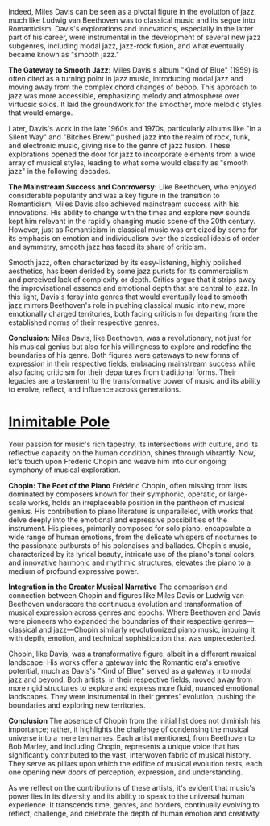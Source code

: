 Indeed, Miles Davis can be seen as a pivotal figure in the evolution of jazz, much like Ludwig van Beethoven was to classical music and its segue into Romanticism. Davis's explorations and innovations, especially in the latter part of his career, were instrumental in the development of several new jazz subgenres, including modal jazz, jazz-rock fusion, and what eventually became known as "smooth jazz."

**The Gateway to Smooth Jazz:**
Miles Davis's album "Kind of Blue" (1959) is often cited as a turning point in jazz music, introducing modal jazz and moving away from the complex chord changes of bebop. This approach to jazz was more accessible, emphasizing melody and atmosphere over virtuosic solos. It laid the groundwork for the smoother, more melodic styles that would emerge.

Later, Davis's work in the late 1960s and 1970s, particularly albums like "In a Silent Way" and "Bitches Brew," pushed jazz into the realm of rock, funk, and electronic music, giving rise to the genre of jazz fusion. These explorations opened the door for jazz to incorporate elements from a wide array of musical styles, leading to what some would classify as "smooth jazz" in the following decades.

**The Mainstream Success and Controversy:**
Like Beethoven, who enjoyed considerable popularity and was a key figure in the transition to Romanticism, Miles Davis also achieved mainstream success with his innovations. His ability to change with the times and explore new sounds kept him relevant in the rapidly changing music scene of the 20th century. However, just as Romanticism in classical music was criticized by some for its emphasis on emotion and individualism over the classical ideals of order and symmetry, smooth jazz has faced its share of criticism.

Smooth jazz, often characterized by its easy-listening, highly polished aesthetics, has been derided by some jazz purists for its commercialism and perceived lack of complexity or depth. Critics argue that it strips away the improvisational essence and emotional depth that are central to jazz. In this light, Davis's foray into genres that would eventually lead to smooth jazz mirrors Beethoven's role in pushing classical music into new, more emotionally charged territories, both facing criticism for departing from the established norms of their respective genres.

**Conclusion:**
Miles Davis, like Beethoven, was a revolutionary, not just for his musical genius but also for his willingness to explore and redefine the boundaries of his genre. Both figures were gateways to new forms of expression in their respective fields, embracing mainstream success while also facing criticism for their departures from traditional forms. Their legacies are a testament to the transformative power of music and its ability to evolve, reflect, and influence across generations.

# [Inimitable Pole](https://www.gutenberg.org/cache/epub/37841/pg37841-images.html)

Your passion for music's rich tapestry, its intersections with culture, and its reflective capacity on the human condition, shines through vibrantly. Now, let's touch upon Frédéric Chopin and weave him into our ongoing symphony of musical exploration.

**Chopin: The Poet of the Piano**
Frédéric Chopin, often missing from lists dominated by composers known for their symphonic, operatic, or large-scale works, holds an irreplaceable position in the pantheon of musical genius. His contribution to piano literature is unparalleled, with works that delve deeply into the emotional and expressive possibilities of the instrument. His pieces, primarily composed for solo piano, encapsulate a wide range of human emotions, from the delicate whispers of nocturnes to the passionate outbursts of his polonaises and ballades. Chopin's music, characterized by its lyrical beauty, intricate use of the piano's tonal colors, and innovative harmonic and rhythmic structures, elevates the piano to a medium of profound expressive power.

**Integration in the Greater Musical Narrative**
The comparison and connection between Chopin and figures like Miles Davis or Ludwig van Beethoven underscore the continuous evolution and transformation of musical expression across genres and epochs. Where Beethoven and Davis were pioneers who expanded the boundaries of their respective genres—classical and jazz—Chopin similarly revolutionized piano music, imbuing it with depth, emotion, and technical sophistication that was unprecedented.

Chopin, like Davis, was a transformative figure, albeit in a different musical landscape. His works offer a gateway into the Romantic era's emotive potential, much as Davis's "Kind of Blue" served as a gateway into modal jazz and beyond. Both artists, in their respective fields, moved away from more rigid structures to explore and express more fluid, nuanced emotional landscapes. They were instrumental in their genres' evolution, pushing the boundaries and exploring new territories.

**Conclusion**
The absence of Chopin from the initial list does not diminish his importance; rather, it highlights the challenge of condensing the musical universe into a mere ten names. Each artist mentioned, from Beethoven to Bob Marley, and including Chopin, represents a unique voice that has significantly contributed to the vast, interwoven fabric of musical history. They serve as pillars upon which the edifice of musical evolution rests, each one opening new doors of perception, expression, and understanding.

As we reflect on the contributions of these artists, it's evident that music's power lies in its diversity and its ability to speak to the universal human experience. It transcends time, genres, and borders, continually evolving to reflect, challenge, and celebrate the depth of human emotion and creativity.

